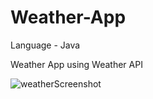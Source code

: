 # Weather-App
Language - Java

Weather App using Weather API

![weatherScreenshot](https://user-images.githubusercontent.com/36478802/155877592-91c9d60a-8de9-4bc6-b33b-7c1de7a7967a.png)

